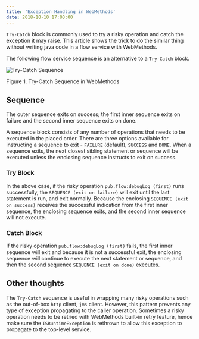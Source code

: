 ```yaml
---
title: 'Exception Handling in WebMethods'
date: 2018-10-10 17:00:00
---
```

`Try-Catch` block is commonly used to try a risky operation and catch the exception it may raise. This article shows the trick to do the similar thing without writing java code in a flow service with WebMethods.
<!-- Excerpt End -->

The following flow service sequence is an alternative to a `Try-Catch` block.

<img src="https://image.ibb.co/iZXAGz/try_catch_sequence.png" alt="Try-Catch Sequence" class="ui big image" />

Figure 1. Try-Catch Sequence in WebMethods

## Sequence
The outer sequence exits on success; the first inner sequence exits on failure and the second inner sequence exits on done.

A sequence block consists of any number of operations that needs to be executed in the placed order. There are three options available for instructing a sequence to exit - `FAILURE` (default), `SUCCESS` and `DONE`. When a sequence exits, the next closest sibling statement or sequence will be executed unless the enclosing sequence instructs to exit on success.

### Try Block
In the above case, if the risky operation `pub.flow:debugLog (first)` runs successfully, the `SEQUENCE (exit on failure)` will exit until the last statement is run, and exit normally. Because the enclosing `SEQUENCE (exit on success)` receives the successful indication from the first inner sequence, the enclosing sequence exits, and the second inner sequence will not execute.

### Catch Block
If the risky operation `pub.flow:debugLog (first)` fails, the first inner sequence will exit and because it is not a successful exit, the enclosing sequence will continue to execute the next statement or sequence, and then the second sequence `SEQUENCE (exit on done)` executes.

## Other thoughts
The `Try-Catch` sequence is useful in wrapping many risky operations such as the out-of-box `http` client, `jms` client. However, this pattern prevents any type of exception propagating to the caller operation.  Sometimes a risky operation needs to be retried with WebMethods built-in retry feature, hence make sure the `ISRuntimeException` is rethrown to allow this exception to propagate to the top-level service.
